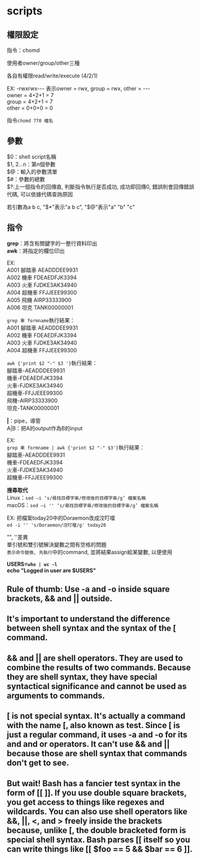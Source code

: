 # scripts

## 權限設定  
指令：chomd

使用者owner/group/other三種  

各自有權限read/write/execute
(4/2/1)

EX:
-rwxrwx---
表示owner = rwx, group = rwx, other = ---  
owner = 4+2+1 = 7  
group = 4+2+1 = 7  
other = 0+0+0 = 0  

指令`chomd 770 檔名`  

## 參數  
$0：shell script名稱  
$1, $2...$n：第n個參數  
$@：輸入的參數清單  
$#：參數的總數  
$?:上一個指令的回傳直, 判斷指令執行是否成功, 成功即回傳0, 錯誤則會回傳錯誤代碼, 可以依據代碼查詢原因 


若引數為a b c, "$*"表示"a b c", "$@"表示"a" "b" "c"

## 指令  
**grep**：將含有關鍵字的一整行資料印出  
**awk**：將指定的欄位印出  

EX:  
A001 腳踏車 AEADDDEE9931  
A002 機車 FDEAEDFJK3394  
A003 火車 FJDKE3AK34940  
A004 超機車 FFJJEEE99300  
A005 飛機 AIRP33333900  
A006 坦克 TANK00000001  

`grep 車 formname`執行結果：  
A001 腳踏車 AEADDDEE9931  
A002 機車 FDEAEDFJK3394  
A003 火車 FJDKE3AK34940  
A004 超機車 FFJJEEE99300  

`awk {'print $2 "-" $3 '}`執行結果：  
腳踏車-AEADDDEE9931  
機車-FDEAEDFJK3394  
火車-FJDKE3AK34940  
超機車-FFJJEEE99300  
飛機-AIRP33333900  
坦克-TANK00000001 

**|**：pipe，導管  
A|B：把A的output作為B的input  

EX:  
`grep 車 formname | awk {'print $2 "-" $3'}`執行結果：  
腳踏車-AEADDDEE9931  
機車-FDEAEDFJK3394  
火車-FJDKE3AK34940  
超機車-FFJJEEE99300  

**搜尋取代**  
Linux：`sed –i ‘s/尋找目標字串/修改後的目標字串/g’ 檔案名稱`  
macOS：`sed –i '' ‘s/尋找目標字串/修改後的目標字串/g’ 檔案名稱` 

EX:
把檔案today20中的Doraemon改成洨叮噹  
`ed -i '' 's/Doraemon/洨叮噹/g' today20`  

"", ''差異  
單引號和雙引號解決變數之間有空格的問題  
``表示命令替換, 先執行``中的command, 並將結果assign給某變數, 以便使用  

**USERS=`who | wc -l`  
echo "Logged in user are $USERS"**  


## Rule of thumb: Use -a and -o inside square brackets, && and || outside.  

## It's important to understand the difference between shell syntax and the syntax of the [ command.  

## && and || are shell operators. They are used to combine the results of two commands. Because they are shell syntax, they have special syntactical significance and cannot be used as arguments to commands.  
## [ is not special syntax. It's actually a command with the name [, also known as test. Since [ is just a regular command, it uses -a and -o for its and and or operators. It can't use && and || because those are shell syntax that commands don't get to see.  
## But wait! Bash has a fancier test syntax in the form of [[ ]]. If you use double square brackets, you get access to things like regexes and wildcards. You can also use shell operators like &&, ||,  <, and > freely inside the brackets because, unlike [, the double bracketed form is special shell syntax. Bash parses [[ itself so you can write things like [[ $foo == 5 && $bar == 6 ]].


